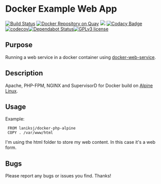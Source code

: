 # Docker Example Web App
[![Build Status](https://travis-ci.org/LanikSJ/docker-web-service.svg?branch=master)](https://travis-ci.org/LanikSJ/docker-web-service) [![Docker Repository on Quay](https://quay.io/repository/laniksj/docker-web-service/status "Docker Repository on Quay")](https://quay.io/repository/laniksj/docker-web-service) [![](https://images.microbadger.com/badges/image/laniksj/docker-web-service.svg)](https://microbadger.com/images/laniksj/docker-web-service "Get your own image badge on microbadger.com") [![Codacy Badge](https://api.codacy.com/project/badge/Grade/3fd126b036ab4be2a61ab822b982247e)](https://www.codacy.com/app/Lanik/docker-web-service?utm_source=github.com&amp;utm_medium=referral&amp;utm_content=LanikSJ/docker-web-service&amp;utm_campaign=Badge_Grade)[![codecov](https://codecov.io/gh/LanikSJ/docker-web-service/branch/master/graph/badge.svg)](https://codecov.io/gh/LanikSJ/docker-web-service)[![Dependabot Status](https://api.dependabot.com/badges/status?host=github&repo=LanikSJ/docker-web-service)](https://dependabot.com)[![GPLv3 license](https://badgen.net/github/license/LanikSJ/docker-web-service)](http://perso.crans.org/besson/LICENSE.html)

## Purpose
Running a web service in a docker container using [docker-web-service](https://github.com/LanikSJ/docker-web-service).

## Description
Apache, PHP-FPM, NGINX and SupervisorD for Docker build on [Alpine Linux](http://www.alpinelinux.org/).

## Usage
Example:

     FROM laniksj/docker-php-alpine
     COPY . /var/www/html

I'm using the html folder to store my web content.  In this case it's a web form.

## Bugs
Please report any bugs or issues you find. Thanks!
